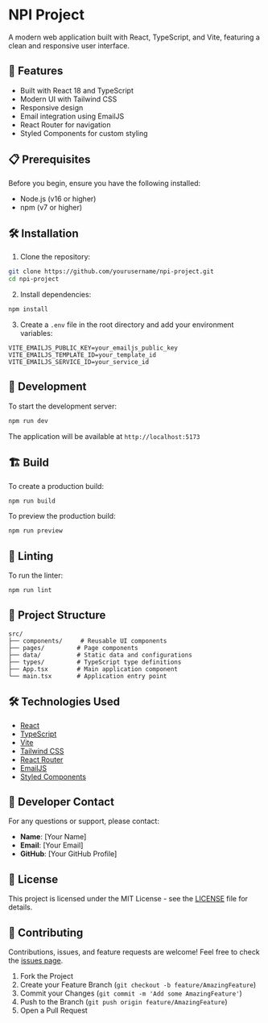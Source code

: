 # NPI Project

A modern web application built with React, TypeScript, and Vite, featuring a clean and responsive user interface.

## 🚀 Features

- Built with React 18 and TypeScript
- Modern UI with Tailwind CSS
- Responsive design
- Email integration using EmailJS
- React Router for navigation
- Styled Components for custom styling

## 📋 Prerequisites

Before you begin, ensure you have the following installed:
- Node.js (v16 or higher)
- npm (v7 or higher)

## 🛠️ Installation

1. Clone the repository:
```bash
git clone https://github.com/yourusername/npi-project.git
cd npi-project
```

2. Install dependencies:
```bash
npm install
```

3. Create a `.env` file in the root directory and add your environment variables:
```env
VITE_EMAILJS_PUBLIC_KEY=your_emailjs_public_key
VITE_EMAILJS_TEMPLATE_ID=your_template_id
VITE_EMAILJS_SERVICE_ID=your_service_id
```

## 🚀 Development

To start the development server:

```bash
npm run dev
```

The application will be available at `http://localhost:5173`

## 🏗️ Build

To create a production build:

```bash
npm run build
```

To preview the production build:

```bash
npm run preview
```

## 🧪 Linting

To run the linter:

```bash
npm run lint
```

## 📁 Project Structure

```
src/
├── components/     # Reusable UI components
├── pages/         # Page components
├── data/          # Static data and configurations
├── types/         # TypeScript type definitions
├── App.tsx        # Main application component
└── main.tsx       # Application entry point
```

## 🛠️ Technologies Used

- [React](https://reactjs.org/)
- [TypeScript](https://www.typescriptlang.org/)
- [Vite](https://vitejs.dev/)
- [Tailwind CSS](https://tailwindcss.com/)
- [React Router](https://reactrouter.com/)
- [EmailJS](https://www.emailjs.com/)
- [Styled Components](https://styled-components.com/)

## 👥 Developer Contact

For any questions or support, please contact:

- **Name**: [Your Name]
- **Email**: [Your Email]
- **GitHub**: [Your GitHub Profile]

## 📝 License

This project is licensed under the MIT License - see the [LICENSE](LICENSE) file for details.

## 🤝 Contributing

Contributions, issues, and feature requests are welcome! Feel free to check the [issues page](https://github.com/yourusername/npi-project/issues).

1. Fork the Project
2. Create your Feature Branch (`git checkout -b feature/AmazingFeature`)
3. Commit your Changes (`git commit -m 'Add some AmazingFeature'`)
4. Push to the Branch (`git push origin feature/AmazingFeature`)
5. Open a Pull Request 